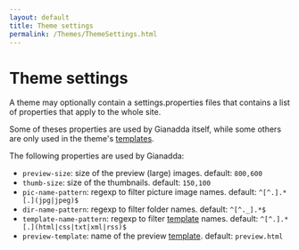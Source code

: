 ```yaml
---
layout: default
title: Theme settings
permalink: /Themes/ThemeSettings.html
---
```

# Theme settings

A theme may optionally contain a settings.properties files that contains a list of properties that apply to the whole site.

Some of theses properties are used by Gianadda itself, while some others are only used in the theme's [templates](ThemeTemplates.html).

The following properties are used by Gianadda:

* `preview-size`: size of the preview (large) images. default: `800,600`
* `thumb-size`: size of the thumbnails. default: `150,100`
* `pic-name-pattern`: regexp to filter picture image names. default: `^[^.].*[.](jpg|jpeg)$`
* `dir-name-pattern`: regexp to filter folder names. default: `^[^._].*$`
* `template-name-pattern`: regexp to filter [template](ThemeTemplates.html) names. default: `^[^.].*[.](html|css|txt|xml|rss)$`
* `preview-template`: name of the preview [template](ThemeTemplates.html). default: `preview.html`
